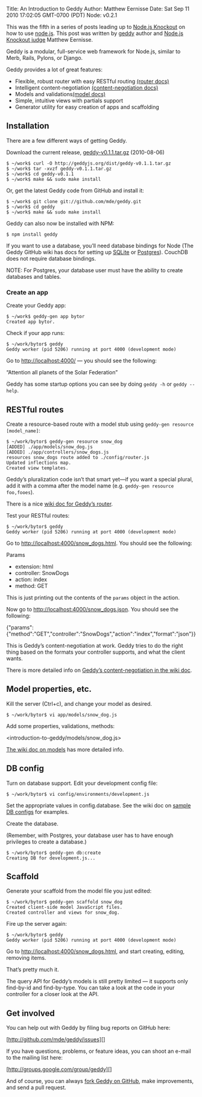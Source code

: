 Title: An Introduction to Geddy
Author: Matthew Eernisse
Date: Sat Sep 11 2010 17:02:05 GMT-0700 (PDT)
Node: v0.2.1

This was the fifth in a series of posts leading up to
[Node.js Knockout][] on how to use [node.js][]. This post was
written by [geddy][] author and [Node.js Knockout judge][] Matthew
Eernisse.

Geddy is a modular, full-service web framework for Node.js, similar
to Merb, Rails, Pylons, or Django.

Geddy provides a lot of great features:

-   Flexible, robust router with easy RESTful routing
    [(router docs)][]
-   Intelligent content-negotiation [(content-negotiation docs)][]
-   Models and validations[(model docs)][]
-   Simple, intuitive views with partials support
-   Generator utility for easy creation of apps and scaffolding

## Installation

There are a few different ways of getting Geddy.

Download the current release, [geddy-v0.1.1.tar.gz][] (2010-08-06)

    $ ~/work$ curl -O http://geddyjs.org/dist/geddy-v0.1.1.tar.gz
    $ ~/work$ tar -xvzf geddy-v0.1.1.tar.gz
    $ ~/work$ cd geddy-v0.1.1
    $ ~/work$ make && sudo make install

Or, get the latest Geddy code from GitHub and install it:

    $ ~/work$ git clone git://github.com/mde/geddy.git
    $ ~/work$ cd geddy
    $ ~/work$ make && sudo make install

Geddy can also now be installed with NPM:

    $ npm install geddy

If you want to use a database, you’ll need database bindings for
Node (The Geddy GitHub wiki has docs for setting up [SQLite][] or
[Postgres][]). CouchDB does not require database bindings.

NOTE: For Postgres, your database user must have the ability to
create databases and tables.

### Create an app

Create your Geddy app:

    $ ~/work$ geddy-gen app bytor
    Created app bytor.

Check if your app runs:

    $ ~/work/bytor$ geddy
    Geddy worker (pid 5206) running at port 4000 (development mode)

Go to [http://localhost:4000/][] — you should see the following:

“Attention all planets of the Solar Federation”

Geddy has some startup options you can see by doing `geddy -h` or
`geddy --help`.

## RESTful routes

Create a resource-based route with a model stub using
`geddy-gen resource [model_name]`:

    $ ~/work/bytor$ geddy-gen resource snow_dog
    [ADDED] ./app/models/snow_dog.js
    [ADDED] ./app/controllers/snow_dogs.js
    resources snow_dogs route added to ./config/router.js
    Updated inflections map.
    Created view templates.

Geddy’s pluralization code isn’t that smart yet—if you want a
special plural, add it with a comma after the model name (e.g.
`geddy-gen resource foo,fooes`).

There is a nice [wiki doc for Geddy’s router][(router docs)].

Test your RESTful routes:

    $ ~/work/bytor$ geddy
    Geddy worker (pid 5206) running at port 4000 (development mode)

Go to [http://localhost:4000/snow\_dogs.html][]. You should see the
following:

Params

-   extension: html
-   controller: SnowDogs
-   action: index
-   method: GET

This is just printing out the contents of the `params` object in
the action.

Now go to [http://localhost:4000/snow\_dogs.json][]. You should see
the following:

{"params":{"method":"GET","controller":"SnowDogs","action":"index","format":"json"}}

This is Geddy’s content-negotiation at work. Geddy tries to do the
right thing based on the formats your controller supports, and what
the client wants.

There is more detailed info on
[Geddy’s content-negotiation in the wiki doc][(content-negotiation docs)].

## Model properties, etc.

Kill the server (Ctrl+c), and change your model as desired.

    $ ~/work/bytor$ vi app/models/snow_dog.js

Add some properties, validations, methods:

<introduction-to-geddy/models/snow_dog.js>

[The wiki doc on models][(model docs)] has more detailed info.

## DB config

Turn on database support. Edit your development config file:

    $ ~/work/bytor$ vi config/environments/development.js

Set the appropriate values in config.database. See the wiki doc on
[sample DB configs][] for examples.

Create the database.

(Remember, with Postgres, your database user has to have enough
privileges to create a database.)

    $ ~/work/bytor$ geddy-gen db:create
    Creating DB for development.js...

## Scaffold

Generate your scaffold from the model file you just edited:

    $ ~/work/bytor$ geddy-gen scaffold snow_dog
    Created client-side model JavaScript files.
    Created controller and views for snow_dog.

Fire up the server again:

    $ ~/work/bytor$ geddy
    Geddy worker (pid 5206) running at port 4000 (development mode)

Go to [http://localhost:4000/snow\_dogs.html][], and start
creating, editing, removing items.

That’s pretty much it.

The query API for Geddy’s models is still pretty limited — it
supports only find-by-id and find-by-type. You can take a look at
the code in your controller for a closer look at the API.

## Get involved

You can help out with Geddy by filing bug reports on GitHub here:

[http://github.com/mde/geddy/issues][]

If you have questions, problems, or feature ideas, you can shoot an
e-mail to the mailing list here:

[http://groups.google.com/group/geddy][]

And of course, you can always [fork Geddy on GitHub][], make
improvements, and send a pull request.

  [Node.js Knockout]: http://nodeknockout.com/
  [node.js]: http://nodejs.org/
  [geddy]: http://geddyjs.org/
  [Node.js Knockout judge]: http://nodeknockout.com/judging#matthew_eernisse
  [(router docs)]: http://wiki.github.com/mde/geddy/using-the-router
  [(content-negotiation docs)]: http://wiki.github.com/mde/geddy/content-negotiation
  [(model docs)]: http://wiki.github.com/mde/geddy/models
  [geddy-v0.1.1.tar.gz]: /dist/geddy-v0.1.1.tar.gz
  [SQLite]: http://wiki.github.com/mde/geddy/install-sqlite-and-node-sqlite
  [Postgres]: http://wiki.github.com/mde/geddy/install-postgresql-and-node_postgres
  [http://localhost:4000/]: http://localhost:4000/
  [http://localhost:4000/snow\_dogs.html]: http://localhost:4000/snow_dogs.html
  [http://localhost:4000/snow\_dogs.json]: http://localhost:4000/snow_dogs.json
  [sample DB configs]: http://wiki.github.com/mde/geddy/sample-db-configs
  [http://github.com/mde/geddy/issues]: http://github.com/mde/geddy/issues
  [http://groups.google.com/group/geddy]: http://groups.google.com/group/geddy
  [fork Geddy on GitHub]: http://github.com/mde/geddy